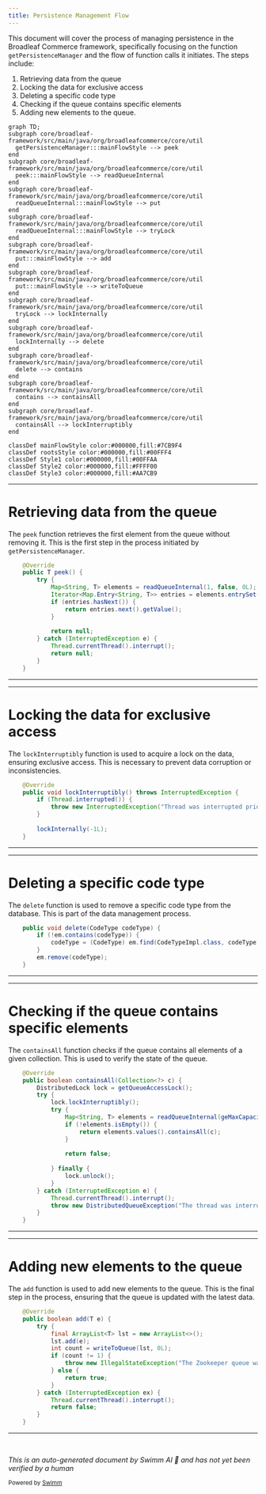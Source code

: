 ```yaml
---
title: Persistence Management Flow
---
```

This document will cover the process of managing persistence in the Broadleaf Commerce framework, specifically focusing on the function `getPersistenceManager` and the flow of function calls it initiates. The steps include:

1. Retrieving data from the queue
2. Locking the data for exclusive access
3. Deleting a specific code type
4. Checking if the queue contains specific elements
5. Adding new elements to the queue.

```mermaid
graph TD;
subgraph core/broadleaf-framework/src/main/java/org/broadleafcommerce/core/util
  getPersistenceManager:::mainFlowStyle --> peek
end
subgraph core/broadleaf-framework/src/main/java/org/broadleafcommerce/core/util
  peek:::mainFlowStyle --> readQueueInternal
end
subgraph core/broadleaf-framework/src/main/java/org/broadleafcommerce/core/util
  readQueueInternal:::mainFlowStyle --> put
end
subgraph core/broadleaf-framework/src/main/java/org/broadleafcommerce/core/util
  readQueueInternal:::mainFlowStyle --> tryLock
end
subgraph core/broadleaf-framework/src/main/java/org/broadleafcommerce/core/util
  put:::mainFlowStyle --> add
end
subgraph core/broadleaf-framework/src/main/java/org/broadleafcommerce/core/util
  put:::mainFlowStyle --> writeToQueue
end
subgraph core/broadleaf-framework/src/main/java/org/broadleafcommerce/core/util
  tryLock --> lockInternally
end
subgraph core/broadleaf-framework/src/main/java/org/broadleafcommerce/core/util
  lockInternally --> delete
end
subgraph core/broadleaf-framework/src/main/java/org/broadleafcommerce/core/util
  delete --> contains
end
subgraph core/broadleaf-framework/src/main/java/org/broadleafcommerce/core/util
  contains --> containsAll
end
subgraph core/broadleaf-framework/src/main/java/org/broadleafcommerce/core/util
  containsAll --> lockInterruptibly
end

classDef mainFlowStyle color:#000000,fill:#7CB9F4
classDef rootsStyle color:#000000,fill:#00FFF4
classDef Style1 color:#000000,fill:#00FFAA
classDef Style2 color:#000000,fill:#FFFF00
classDef Style3 color:#000000,fill:#AA7CB9
```

<SwmSnippet path="/core/broadleaf-framework/src/main/java/org/broadleafcommerce/core/util/queue/ZookeeperDistributedQueue.java" line="222">

---

# Retrieving data from the queue

The `peek` function retrieves the first element from the queue without removing it. This is the first step in the process initiated by `getPersistenceManager`.

```java
    @Override
    public T peek() {
        try {
            Map<String, T> elements = readQueueInternal(1, false, 0L);
            Iterator<Map.Entry<String, T>> entries = elements.entrySet().iterator();
            if (entries.hasNext()) {
                return entries.next().getValue();
            }
            
            return null;
        } catch (InterruptedException e) {
            Thread.currentThread().interrupt();
            return null;
        }
    }
```

---

</SwmSnippet>

<SwmSnippet path="/core/broadleaf-framework/src/main/java/org/broadleafcommerce/core/util/lock/ReentrantDistributedZookeeperLock.java" line="335">

---

# Locking the data for exclusive access

The `lockInterruptibly` function is used to acquire a lock on the data, ensuring exclusive access. This is necessary to prevent data corruption or inconsistencies.

```java
    @Override
    public void lockInterruptibly() throws InterruptedException {
        if (Thread.interrupted()) {
            throw new InterruptedException("Thread was interrupted prior to trying to acquire the lock.");
        }
        
        lockInternally(-1L);
    }
```

---

</SwmSnippet>

<SwmSnippet path="/core/broadleaf-framework/src/main/java/org/broadleafcommerce/core/util/dao/CodeTypeDaoImpl.java" line="51">

---

# Deleting a specific code type

The `delete` function is used to remove a specific code type from the database. This is part of the data management process.

```java
    public void delete(CodeType codeType) {
        if (!em.contains(codeType)) {
            codeType = (CodeType) em.find(CodeTypeImpl.class, codeType.getId());
        }
        em.remove(codeType);
    }
```

---

</SwmSnippet>

<SwmSnippet path="/core/broadleaf-framework/src/main/java/org/broadleafcommerce/core/util/queue/ZookeeperDistributedQueue.java" line="285">

---

# Checking if the queue contains specific elements

The `containsAll` function checks if the queue contains all elements of a given collection. This is used to verify the state of the queue.

```java
    @Override
    public boolean containsAll(Collection<?> c) {
        DistributedLock lock = getQueueAccessLock();
        try {
            lock.lockInterruptibly();
            try {
                Map<String, T> elements = readQueueInternal(geMaxCapacity(), false, 0L);
                if (!elements.isEmpty()) {
                    return elements.values().containsAll(c);
                }
                
                return false;
                
            } finally {
                lock.unlock();
            }
        } catch (InterruptedException e) {
            Thread.currentThread().interrupt();
            throw new DistributedQueueException("The thread was interrupted while trying to determine if elements are contained in the Zookeeper queue, " + getQueueFolderPath(), e);
        }
    }
```

---

</SwmSnippet>

<SwmSnippet path="/core/broadleaf-framework/src/main/java/org/broadleafcommerce/core/util/queue/ZookeeperDistributedQueue.java" line="359">

---

# Adding new elements to the queue

The `add` function is used to add new elements to the queue. This is the final step in the process, ensuring that the queue is updated with the latest data.

```java
    @Override
    public boolean add(T e) {
        try {
            final ArrayList<T> lst = new ArrayList<>();
            lst.add(e);
            int count = writeToQueue(lst, 0L);
            if (count != 1) {
                throw new IllegalStateException("The Zookeeper queue was full.");
            } else {
                return true;
            }
        } catch (InterruptedException ex) {
            Thread.currentThread().interrupt();
            return false;
        }
    }
```

---

</SwmSnippet>

&nbsp;

*This is an auto-generated document by Swimm AI 🌊 and has not yet been verified by a human*

<SwmMeta version="3.0.0" repo-id="Z2l0aHViJTNBJTNBQnJvYWRsZWFmQ29tbWVyY2UtZGVtbyUzQSUzQWdpbGFkbmF2b3Q=" repo-name="BroadleafCommerce-demo" doc-type="flows"><sup>Powered by [Swimm](/)</sup></SwmMeta>
